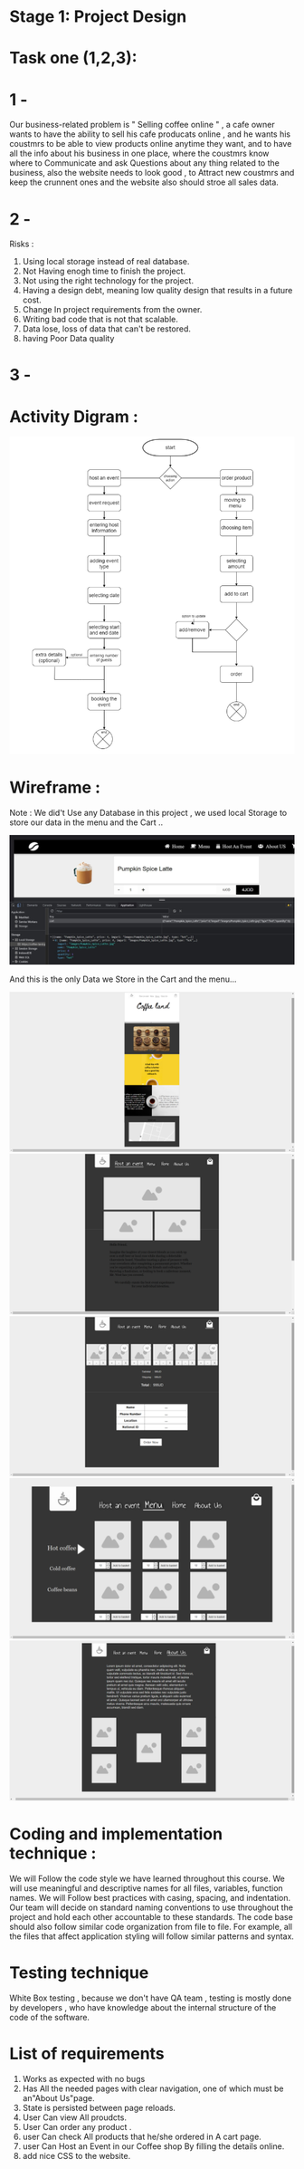 # Stage 1: Project Design   

# Task one (1,2,3):

# 1 -

Our business-related problem is " Selling coffee online " , a cafe owner wants to have the ability to sell his cafe producats online , and he wants his coustmrs to be able to view products online anytime they  want, and to have all the info about his business in one place, where the coustmrs know where to Communicate and ask Questions
about any thing related to the business, also the website needs to look good , to Attract new coustmrs and keep the crunnent ones and the website also should stroe all sales data.

# 2 -

 Risks :

  1. Using local storage instead of real database.
  2. Not Having enogh time to finish the project. 
  3. Not using the right technology for the project.
  4. Having a design debt, meaning low quality design that results in a future cost.
  5. Change In project requirements from the owner.
  6. Writing bad code that is not that scalable.
  7. Data lose, loss of data that can't be restored.
  8. having Poor Data quality 

# 3 -

# Activity Digram :
![aa](images/activity.jpg)

# Wireframe :

Note : We did't Use any Database in this project , we used local Storage to store our data in the menu and the Cart ..

![ee](images/local.jpg)
 
And this is the only Data we Store in the Cart and the menu...

![ab](images/wireframe(1).jpg)
![ab](images/wireframe(2).jpg)
![ab](images/wireframe(3).jpg)
![ab](images/wireframe(4).jpg)
![ab](images/wireframe(5).jpg)

# Coding and implementation technique :

We will Follow the code style we have learned throughout this course. We will use meaningful and descriptive names for all files, variables, function names. We will Follow best practices with casing, spacing, and indentation.
Our team will decide on standard naming conventions to use throughout the project and hold each other accountable to these standards.
The code base should also follow similar code organization from file to file. For example, all the files that affect application styling will follow similar patterns and syntax.

# Testing technique

White Box testing , because we don't have QA team , testing is mostly done by  developers , who have knowledge about the internal structure of the code of the software.

# List of requirements
 

1. Works as expected with no bugs
2. Has All the needed pages with clear navigation, one of which must be an"About Us"page.
3. State is persisted between page reloads.
4. User Can view All proudcts.
5. User Can order any product .
6. user Can check All products that he/she ordered in A cart page.
7. user Can Host an Event in our Coffee shop By filling the details online.
8. add nice CSS to the website.
 

